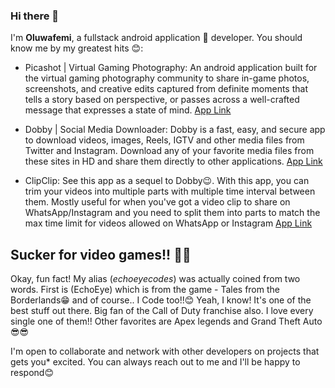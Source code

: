 ### Hi there 👋

I'm **Oluwafemi**, a fullstack android application 📱 developer. You should know me by my greatest hits 😊:

- Picashot | Virtual Gaming Photography: An android application built for the virtual gaming photography community to share in-game photos, screenshots, and creative edits captured from definite moments that tells a story based on perspective, or passes across a well-crafted message that expresses a state of mind. [App Link](https://play.google.com/store/apps/details?id=com.echoeyecodes.picashot)

- Dobby | Social Media Downloader: Dobby is a fast, easy, and secure app to download videos, images, Reels, IGTV and other media files from Twitter and Instagram. Download any of your favorite media files from these sites in HD and share them directly to other applications. [App Link](https://play.google.com/store/apps/details?id=com.echoeyecodes.dobby)

- ClipClip: See this app as a sequel to Dobby😉. With this app, you can trim your videos into multiple parts with multiple time interval between them. Mostly useful for when you've got a video clip to share on WhatsApp/Instagram and you need to split them into parts to match the max time limit for videos allowed on WhatsApp or Instagram [App Link](https://play.google.com/store/apps/details?id=com.echoeyecodes.clipclip)


## Sucker for video games!! 😬😬
Okay,  fun fact! My alias (*echoeyecodes*) was actually coined from two words. First is (EchoEye) which is from the game - Tales from the Borderlands😁 and of course.. I Code too!!😊 Yeah, I know! It's one of the best stuff out there. Big fan of the Call of Duty franchise also. I love every single one of them!! Other favorites are Apex legends and Grand Theft Auto😎😎

I'm open to collaborate and network with other developers on projects that gets you* excited. You can always reach out to me and I'll be happy to respond😊
